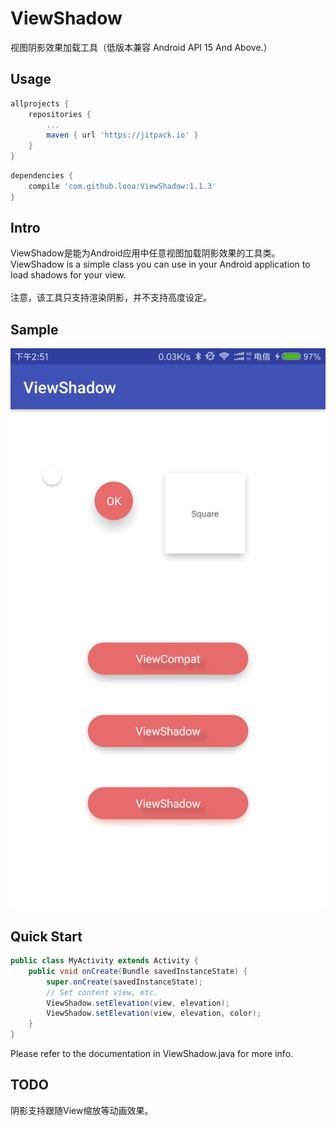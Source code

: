 # ViewShadow

视图阴影效果加载工具（低版本兼容 Android API 15 And Above.）

## Usage

```groovy
allprojects {
	repositories {
		...
		maven { url 'https://jitpack.io' }
	}
}
```

```groovy
dependencies {
	compile 'com.github.looa:ViewShadow:1.1.3'
}
```

## Intro
ViewShadow是能为Android应用中任意视图加载阴影效果的工具类。
<br>
ViewShadow is a simple class you can use in your Android application
to load shadows for your view.
<br>
<br>
注意，该工具只支持渲染阴影，并不支持高度设定。
 
Sample
-----
 
 ![screenshots](./screenshot/device-2017-07-28-145236.png)

Quick Start
-----
 

```java
public class MyActivity extends Activity {
    public void onCreate(Bundle savedInstanceState) {
        super.onCreate(savedInstanceState);
        // Set content view, etc.
        ViewShadow.setElevation(view, elevation);
        ViewShadow.setElevation(view, elevation, color);
    }
}
 ```


Please refer to the documentation in ViewShadow.java for more info.

## TODO
阴影支持跟随View缩放等动画效果。
